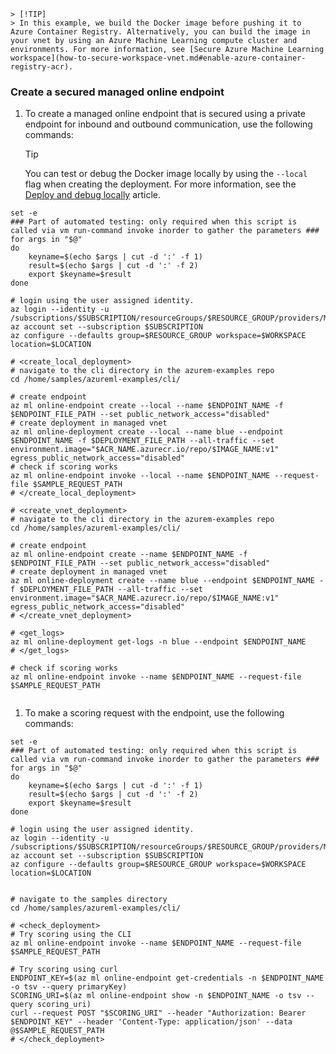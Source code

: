 
    > [!TIP]
    > In this example, we build the Docker image before pushing it to Azure Container Registry. Alternatively, you can build the image in your vnet by using an Azure Machine Learning compute cluster and environments. For more information, see [Secure Azure Machine Learning workspace](how-to-secure-workspace-vnet.md#enable-azure-container-registry-acr).

### Create a secured managed online endpoint

1. To create a managed online endpoint that is secured using a private endpoint for inbound and outbound communication, use the following commands:

    > [!TIP]
    > You can test or debug the Docker image locally by using the `--local` flag when creating the deployment. For more information, see the [Deploy and debug locally](how-to-deploy-online-endpoints.md#deploy-and-debug-locally-by-using-local-endpoints) article.

```azurecli
set -e
### Part of automated testing: only required when this script is called via vm run-command invoke inorder to gather the parameters ###
for args in "$@"
do
    keyname=$(echo $args | cut -d ':' -f 1)
    result=$(echo $args | cut -d ':' -f 2)
    export $keyname=$result
done

# login using the user assigned identity. 
az login --identity -u /subscriptions/$SUBSCRIPTION/resourceGroups/$RESOURCE_GROUP/providers/Microsoft.ManagedIdentity/userAssignedIdentities/$IDENTITY_NAME
az account set --subscription $SUBSCRIPTION
az configure --defaults group=$RESOURCE_GROUP workspace=$WORKSPACE location=$LOCATION

# <create_local_deployment> 
# navigate to the cli directory in the azurem-examples repo
cd /home/samples/azureml-examples/cli/

# create endpoint
az ml online-endpoint create --local --name $ENDPOINT_NAME -f $ENDPOINT_FILE_PATH --set public_network_access="disabled"
# create deployment in managed vnet
az ml online-deployment create --local --name blue --endpoint $ENDPOINT_NAME -f $DEPLOYMENT_FILE_PATH --all-traffic --set environment.image="$ACR_NAME.azurecr.io/repo/$IMAGE_NAME:v1" egress_public_network_access="disabled"
# check if scoring works
az ml online-endpoint invoke --local --name $ENDPOINT_NAME --request-file $SAMPLE_REQUEST_PATH
# </create_local_deployment> 

# <create_vnet_deployment> 
# navigate to the cli directory in the azurem-examples repo
cd /home/samples/azureml-examples/cli/

# create endpoint
az ml online-endpoint create --name $ENDPOINT_NAME -f $ENDPOINT_FILE_PATH --set public_network_access="disabled"
# create deployment in managed vnet
az ml online-deployment create --name blue --endpoint $ENDPOINT_NAME -f $DEPLOYMENT_FILE_PATH --all-traffic --set environment.image="$ACR_NAME.azurecr.io/repo/$IMAGE_NAME:v1" egress_public_network_access="disabled"
# </create_vnet_deployment> 

# <get_logs> 
az ml online-deployment get-logs -n blue --endpoint $ENDPOINT_NAME
# </get_logs>

# check if scoring works
az ml online-endpoint invoke --name $ENDPOINT_NAME --request-file $SAMPLE_REQUEST_PATH


```


1. To make a scoring request with the endpoint, use the following commands:

```azurecli
set -e
### Part of automated testing: only required when this script is called via vm run-command invoke inorder to gather the parameters ###
for args in "$@"
do
    keyname=$(echo $args | cut -d ':' -f 1)
    result=$(echo $args | cut -d ':' -f 2)
    export $keyname=$result
done

# login using the user assigned identity. 
az login --identity -u /subscriptions/$SUBSCRIPTION/resourceGroups/$RESOURCE_GROUP/providers/Microsoft.ManagedIdentity/userAssignedIdentities/$IDENTITY_NAME
az account set --subscription $SUBSCRIPTION
az configure --defaults group=$RESOURCE_GROUP workspace=$WORKSPACE location=$LOCATION


# navigate to the samples directory
cd /home/samples/azureml-examples/cli/

# <check_deployment> 
# Try scoring using the CLI
az ml online-endpoint invoke --name $ENDPOINT_NAME --request-file $SAMPLE_REQUEST_PATH

# Try scoring using curl
ENDPOINT_KEY=$(az ml online-endpoint get-credentials -n $ENDPOINT_NAME -o tsv --query primaryKey)
SCORING_URI=$(az ml online-endpoint show -n $ENDPOINT_NAME -o tsv --query scoring_uri)
curl --request POST "$SCORING_URI" --header "Authorization: Bearer $ENDPOINT_KEY" --header 'Content-Type: application/json' --data @$SAMPLE_REQUEST_PATH
# </check_deployment> 


```
